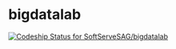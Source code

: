 # bigdatalab

[ ![Codeship Status for SoftServeSAG/bigdatalab](https://codeship.com/projects/6d814050-2d1d-0133-558b-16954c8f6a18/status?branch=develop)](https://codeship.com/projects/98767)

